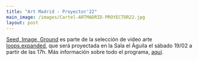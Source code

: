 ```yaml
---
title: "Art Madrid - Proyector'22"
main_image: /images/Cartel-ARTMADRID-PROYECTOR22.jpg
layout: post
---
```


<a href="http://abelardogfournier.org/works/seedimageground.html">Seed, Image, Ground</a> es parte de la selección de video arte <a href="http://loops-expanded.com">loops.expanded</a>, que será proyectada en la Sala el Águila el sábado 19/02 a partir de las 17h. Más información sobre todo el programa, <a href="https://www.art-madrid.com/es/post/programa-art-madrid-proyector22">aquí</a>.




